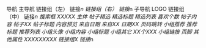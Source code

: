 导航
    主导航
        链接组（左）
            链接*n
        链接组（右）
            链接*n
    子导航
        LOGO
        链接组（中）
            链接*n
        搜索框
            XXXXX
主体
    帖子精选
        精选标题
        精选列表
            喜欢个数
            帖子内容
               帖子XX
                    帖子标题
                    内容预览
                来自日期
                    来自XX
                    日期XX
        页码跳转
    小组推荐
        推荐标题
        推荐列表
            小组头像
            小组内容
                小组标题
                小组其它
                    XX个XXX
                    小组链接
页脚
    其他属性
        XXXXXXXXX
    链接组X
        链接*n